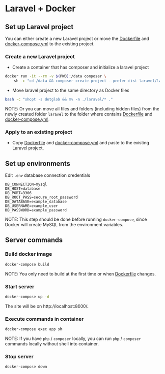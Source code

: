 # Laravel + Docker

## Set up Laravel project

You can either create a new Laravel project or move the [Dockerfile](Dockerfile) and [docker-compose.yml](docker-compose.yml) to the existing project.

### Create a new Laravel project

-   Create a container that has composer and initialize a laravel project

```bash
docker run -it --rm -v $(PWD):/data composer \
    sh -c "cd /data && composer create-project --prefer-dist laravel/laravel laravel"
```

-   Move laravel project to the same directory as Docker files

```bash
bash -c "shopt -s dotglob && mv -n ./laravel/* ."
```

NOTE: Or you can move all files and folders (including hidden files) from the newly created folder `laravel` to the folder where contains [Dockerfile](Dockerfile) and [docker-compose.yml](docker-compose.yml).

### Apply to an existing project

-   Copy [Dockerfile](Dockerfile) and [docker-compose.yml](docker-compose.yml) and paste to the existing Laravel project.

## Set up environments

Edit `.env` database connection credentials

```
DB_CONNECTION=mysql
DB_HOST=database
DB_PORT=3306
DB_ROOT_PASS=secure_root_password
DB_DATABASE=example_database
DB_USERNAME=example_user
DB_PASSWORD=example_password
```

NOTE: This step should be done before running `docker-compose`, since Docker will create MySQL from the environment variables.

## Server commands

### Build docker image

```bash
docker-compose build
```

NOTE: You only need to build at the first time or when [Dockerfile](Dockerfile) changes.

### Start server

```bash
docker-compose up -d
```

The site will be on http://localhost:8000/.

### Execute commands in container

```bash
docker-compose exec app sh
```

NOTE: If you have `php` / `composer` locally, you can run `php` / `composer` commands locally without shell into container.

### Stop server

```bash
docker-compose down
```

